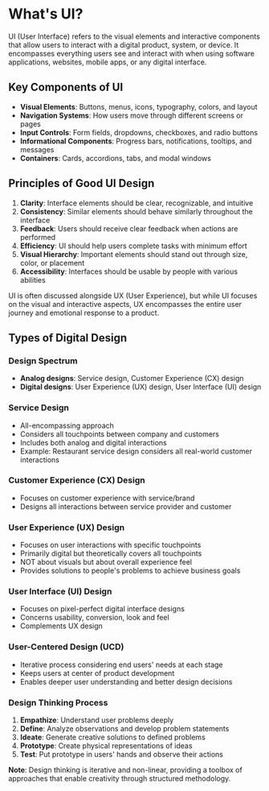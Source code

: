 # What's UI?

UI (User Interface) refers to the visual elements and interactive components that allow users to interact with a digital product, system, or device. It encompasses everything users see and interact with when using software applications, websites, mobile apps, or any digital interface.

## Key Components of UI

- **Visual Elements**: Buttons, menus, icons, typography, colors, and layout
- **Navigation Systems**: How users move through different screens or pages
- **Input Controls**: Form fields, dropdowns, checkboxes, and radio buttons
- **Informational Components**: Progress bars, notifications, tooltips, and messages
- **Containers**: Cards, accordions, tabs, and modal windows

## Principles of Good UI Design

1. **Clarity**: Interface elements should be clear, recognizable, and intuitive
2. **Consistency**: Similar elements should behave similarly throughout the interface
3. **Feedback**: Users should receive clear feedback when actions are performed
4. **Efficiency**: UI should help users complete tasks with minimum effort
5. **Visual Hierarchy**: Important elements should stand out through size, color, or placement
6. **Accessibility**: Interfaces should be usable by people with various abilities

UI is often discussed alongside UX (User Experience), but while UI focuses on the visual and interactive aspects, UX encompasses the entire user journey and emotional response to a product.

## Types of Digital Design

### Design Spectrum
- **Analog designs**: Service design, Customer Experience (CX) design
- **Digital designs**: User Experience (UX) design, User Interface (UI) design

### Service Design
- All-encompassing approach
- Considers all touchpoints between company and customers
- Includes both analog and digital interactions
- Example: Restaurant service design considers all real-world customer interactions

### Customer Experience (CX) Design
- Focuses on customer experience with service/brand
- Designs all interactions between service provider and customer

### User Experience (UX) Design
- Focuses on user interactions with specific touchpoints
- Primarily digital but theoretically covers all touchpoints
- NOT about visuals but about overall experience feel
- Provides solutions to people's problems to achieve business goals

### User Interface (UI) Design
- Focuses on pixel-perfect digital interface designs
- Concerns usability, conversion, look and feel
- Complements UX design

### User-Centered Design (UCD)
- Iterative process considering end users' needs at each stage
- Keeps users at center of product development
- Enables deeper user understanding and better design decisions

### Design Thinking Process
1. **Empathize**: Understand user problems deeply
2. **Define**: Analyze observations and develop problem statements
3. **Ideate**: Generate creative solutions to defined problems
4. **Prototype**: Create physical representations of ideas
5. **Test**: Put prototype in users' hands and observe their actions

**Note**: Design thinking is iterative and non-linear, providing a toolbox of approaches that enable creativity through structured methodology.
